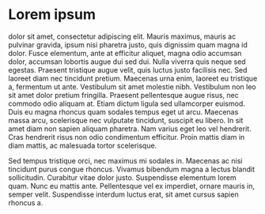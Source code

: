 # Lorem ipsum
dolor sit amet, consectetur adipiscing elit. Mauris maximus, mauris ac pulvinar gravida, ipsum nisi pharetra justo, quis dignissim quam magna id dolor. Fusce elementum, ante at efficitur aliquet, magna odio accumsan dolor, accumsan lobortis augue dui sed dui. Nulla viverra quis neque sed egestas. Praesent tristique augue velit, quis luctus justo facilisis nec. Sed laoreet diam nec tincidunt pretium. Maecenas urna enim, laoreet eu tristique a, fermentum ut ante. Vestibulum sit amet molestie nibh. Vestibulum non leo sit amet dolor pretium fringilla. Praesent pellentesque augue risus, nec commodo odio aliquam at. Etiam dictum ligula sed ullamcorper euismod. Duis eu magna rhoncus quam sodales tempus eget ut arcu. Maecenas massa arcu, scelerisque nec vulputate tincidunt, suscipit eu libero. In sit amet diam non sapien aliquam pharetra. Nam varius eget leo vel hendrerit. Cras hendrerit risus non odio condimentum efficitur. Proin mattis diam in diam mattis, ac malesuada tortor scelerisque.

Sed tempus tristique orci, nec maximus mi sodales in. Maecenas ac nisi tincidunt purus congue rhoncus. Vivamus bibendum magna a lectus blandit sollicitudin. Curabitur vitae dolor justo. Suspendisse elementum lorem quam. Nunc eu mattis ante. Pellentesque vel ex imperdiet, ornare mauris in, semper velit. Suspendisse interdum luctus erat, sit amet cursus sapien rhoncus a.
